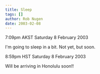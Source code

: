 ```yaml
---
title: Sleep
tags: []
author: Rob Nugen
date: 2003-02-08
---
```


<p class=date>7:09pm AKST Saturday 8 February 2003</p>

<p>I'm going to sleep in a bit.  Not yet, but soon.</p>

<p class=date>8:59pm HST Saturday 8 February 2003</p>

<p>Will be arriving in Honolulu soon!!</p>

